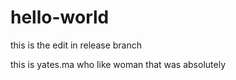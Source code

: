 # hello-world
this is the edit in release branch

this is yates.ma who like woman that was absolutely
